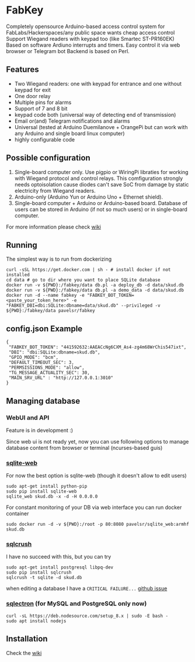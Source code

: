 # FabKey

Completely opensource Arduino-based access control system for FabLabs/Hackerspaces/any public space wants
cheap access control
Support Wiegand readers with keypad too (like Smartec ST-PR160EK)
Based on software Ardiuno interrupts and timers.
Easy control it via web browser or Telegram bot
Backend is based on Perl.

## Features

* Two Wiegand readers: one with keypad for entrance and one without keypad for exit
* One door relay
* Multiple pins for alarms
* Support of 7 and 8 bit
* keypad code both (universal way of detecting end of transmission)
* Email or(and) Telegram notifications and alarms
* Universal (tested at Arduino Duemilanove + OrangePi but can work with any Arduino and single board linux computer)
* highly configurable code

## Possible configuration  

1. Single-board computer only. Use pigpio or WiringPi libraties for working with Wiegand protocol and control relays. This comfiguration strongly needs optoisolation cause diodes can't save SoC from damage by static electricity from Wiegand readers.
2. Arduino-only (Arduino Yun or Arduino Uno + Ethernet shield).
3. Single-board computer + Arduino or Arduino-based board. Database of users can be stored in Arduino (if not so much users) or in single-board computer.

For more information please check [wiki](https://github.com/FabLab61/FabKey/wiki)


## Running

The simplest way is to run from dockerizing

```
curl -sSL https://get.docker.com | sh - # install docker if not installed
cd data # go to dir where you want to place SQLite database
docker run -v ${PWD}:/fabkey/data db.pl -a deploy_db -d data/skud.db
docker run -v ${PWD}:/fabkey/data db.pl -a demo_data -d data/skud.db
docker run -d --name fabkey -e "FABKEY_BOT_TOKEN=<paste_your_token_here>" -e "FABKEY_DBI=dbi:SQLite:dbname=data/skud.db" --privileged -v ${PWD}:/fabkey/data pavelsr/fabkey
```

## config.json Example

```
{
 "FABKEY_BOT_TOKEN": "441592632:AAEACcNg6CXM_As4-zg4m68WrChis547ixt",
 "DBI": "dbi:SQLite:dbname=skud.db",
 "GPIO_MODE": "bcm",
 "DEFAULT_TIMEOUT_SEC": 3,
 "PERMSISSIONS_MODE": "allow",
 "TG_MESSAGE_ACTUALITY_SEC": 30,
 "MAIN_SRV_URL" : "http://127.0.0.1:3010"
}
```


## Managing database

### WebUI and API

Feature is in development :)

Since web ui is not ready yet, now you can use following options to manage database content from browser or terminal (ncurses-based guis)

### [sqlite-web](https://github.com/coleifer/sqlite-web)

For now the best option is sqlite-web (though it doesn't allow to edit users)

```
sudo apt-get install python-pip
sudo pip install sqlite-web
sqlite_web skud.db -x -d -H 0.0.0.0
```

For constant monitoring of your DB via web interface you can run docker container

```
sudo docker run -d -v ${PWD}:/root -p 80:8080 pavelsr/sqlite_web:armhf skud.db
```

### [sqlcrush](https://github.com/coffeeandscripts/sqlcrush)

I have no succeed with this, but you can try

```
sudo apt-get install postgresql libpq-dev
sudo pip install sqlcrush
sqlcrush -t sqlite -d skud.db
```

when editing a database I have a `CRITICAL FAILURE...` [github issue](https://github.com/coffeeandscripts/sqlcrush/issues/7)

### [sqlectron](https://sqlectron.github.io/) (for MySQL and PostgreSQL only now)

```
curl -sL https://deb.nodesource.com/setup_8.x | sudo -E bash -
sudo apt install nodejs

```




## Installation

Check the [wiki](https://github.com/FabLab61/FabKey/wiki)
